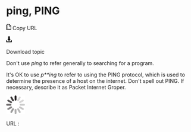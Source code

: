 # ping, PING

![Copy URL](media/ping-ping/Copy.png)
Copy URL

![Download](media/ping-ping/Download.png)

Download topic

Don't use *ping* to refer generally to searching for a program. 

It's OK to use *p**ing*
to refer to using the PING protocol, which is used to determine
the presence of a host on the internet. Don't spell out PING. If
necessary, describe it as Packet Internet Groper.

![In progress](media/ping-ping/activity-large.gif)

URL :
